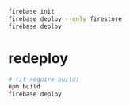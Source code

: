 ```bash
firebase init
firebase deploy --only firestore
firebase deploy
```


# redeploy

```bash
# (if require build) 
npm build
firebase deploy

```